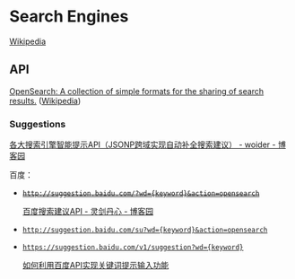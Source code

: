 # Search Engines
[Wikipedia](https://en.wikipedia.org/wiki/Search_engine)

## API
[OpenSearch: A collection of simple formats for the sharing of search results.](https://github.com/dewitt/opensearch) ([Wikipedia](https://en.wikipedia.org/wiki/OpenSearch))

### Suggestions
[各大搜索引擎智能提示API（JSONP跨域实现自动补全搜索建议） - woider - 博客园](https://www.cnblogs.com/woider/p/5805248.html)

百度：
- ~~[`http://suggestion.baidu.com/?wd={keyword}&action=opensearch`](http://suggestion.baidu.com/?wd={keyword}&action=opensearch)~~

  [百度搜索建议API - 灵剑丹心 - 博客园](https://www.cnblogs.com/qdog/p/7163600.html)

- [`http://suggestion.baidu.com/su?wd={keyword}&action=opensearch`](http://suggestion.baidu.com/su?wd={keyword}&action=opensearch)

- [`https://suggestion.baidu.com/v1/suggestion?wd={keyword}`](https://suggestion.baidu.com/v1/suggestion?wd={keyword})

  [如何利用百度API实现关键词提示输入功能](https://cloud.baidu.com/article/3219349)